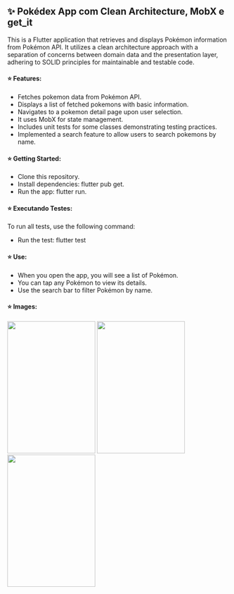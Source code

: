## ✨ Pokédex App com Clean Architecture, MobX e get_it

This is a Flutter application that retrieves and displays Pokémon information from Pokémon API. It utilizes a clean architecture approach with a separation of concerns between domain data and the presentation layer, adhering to SOLID principles for maintainable and testable code.

#### ⭐ Features:

- Fetches pokemon data from Pokémon API.
- Displays a list of fetched pokemons with basic information.
- Navigates to a pokemon detail page upon user selection.
- It uses MobX for state management.
- Includes unit tests for some classes demonstrating testing practices.
- Implemented a search feature to allow users to search pokemons by name.

#### ⭐ Getting Started:

- Clone this repository.
- Install dependencies: flutter pub get.
- Run the app: flutter run.

#### ⭐ Executando Testes:
To run all tests, use the following command:

- Run the test: flutter test

#### ⭐ Use:

- When you open the app, you will see a list of Pokémon.
- You can tap any Pokémon to view its details.
- Use the search bar to filter Pokémon by name.

#### ⭐ Images:

<img src="https://github.com/Maithe/PokedexApp/assets/30060627/bf002f5a-bee7-4d16-a278-58b3ba9b24dd" width="200" height="300">

<img src="https://github.com/Maithe/PokedexApp/assets/30060627/03241ee8-7f42-4c07-b391-5326031eb2a6" width="200" height="300">

<img src="https://github.com/Maithe/PokedexApp/assets/30060627/e6f7dc9f-afa9-4128-a217-10c88afe5b25" width="200" height="300">

